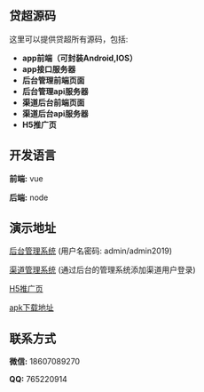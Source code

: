 ## 贷超源码
这里可以提供贷超所有源码，包括:
- **app前端（可封装Android,IOS）**
- **app接口服务器**
- **后台管理前端页面**
- **后台管理api服务器**
- **渠道后台前端页面**
- **渠道后台api服务器**
- **H5推广页**

## 开发语言
**前端:** vue

**后端:** node

## 演示地址
 [后台管理系统][1] (用户名密码: admin/admin2019)
 
 [渠道管理系统][2] (通过后台的管理系统添加渠道用户登录)
 
 [H5推广页][3]
 
 [apk下载地址][4]
 

## 联系方式
**微信:** 18607089270

**QQ:** 765220914


 [1]: http://47.56.138.41/admin
 [2]: http://47.56.138.41/channelAdmin
 [3]: http://47.56.138.41/h5
 [4]: http://51gsc.com/app/TGa7
